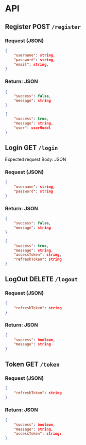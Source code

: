 # API

## Register POST `/register`
### Request (JSON) 
```JSON
{
    "username": string,
    "password": string,
    "email": string,
}
```
### Return: JSON
```JSON
{
    "success": false,
    "message": string
}

```
```JSON
{
    "success": true,
    "message": string,
    "user": userModel
}

```
## Login GET `/login`
Expected request Body: JSON
### Request (JSON) 
```JSON
{
    "username": string,
    "password": string
}
```
### Return: JSON
```JSON
{
    "success": false,
    "message": string
}

```
```JSON
{
    "success": true,
    "message": string,    
    "accessToken": string,
    "refreshToken": string
}

```
## LogOut DELETE `/logout`
### Request (JSON) 
```JSON
{
    "refreshToken": string
}
```
### Return: JSON
```JSON
{
    "success": boolean,
    "message": string
}

```
## Token GET `/token`
### Request (JSON) 
```JSON
{
    "refreshToken": string
}
```
### Return: JSON
```JSON
{
    "success": boolean,
    "message": string,
    "accessToken": string:
}

```
